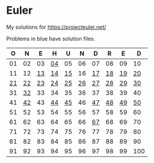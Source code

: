 # Euler

My solutions for https://projecteuler.net/

Problems in blue have solution files.

| O                      | N                      | E                      | H                      | U                      | N                      | D                      | R                      | E                      | D                      |
| ---------------------- | ---------------------- | ---------------------- | ---------------------- | ---------------------- | ---------------------- | ---------------------- | ---------------------- | ---------------------- | ---------------------- |
| 01                     | 02                     | 03                     | [04](solutions/p04.py) | 05                     | 06                     | 07                     | 08                     | 09                     | 10                     |
| 11                     | 12                     | [13](solutions/p13.py) | [14](solutions/p14.py) | [15](solutions/p15.py) | 16                     | [17](solutions/p17.py) | [18](solutions/p18.py) | [19](solutions/p19.py) | [20](solutions/p20.py) |
| [21](solutions/p21.py) | [22](solutions/p22.py) | [23](solutions/p23.py) | [24](solutions/p24.py) | [25](solutions/p25.py) | [26](solutions/p26.py) | [27](solutions/p27.py) | [28](solutions/p28.py) | [29](solutions/p29.py) | [30](solutions/p30.py) |
| 31                     | [32](solutions/p32.py) | 33                     | 34                     | 35                     | 36                     | 37                     | 38                     | 39                     | 40                     |
| 41                     | [42](solutions/p42.py) | 43                     | [44](solutions/p44.py) | [45](solutions/p45.py) | 46                     | [47](solutions/p47.py) | [48](solutions/p48.py) | [49](solutions/p49.py) | [50](solutions/p50.py) |
| 51                     | 52                     | 53                     | 54                     | 55                     | 56                     | 57                     | 58                     | 59                     | 60                     |
| 61                     | 62                     | 63                     | 64                     | 65                     | 66                     | [67](solutions/p67.py) | 68                     | 69                     | 70                     |
| 71                     | 72                     | 73                     | 74                     | 75                     | 76                     | 77                     | 78                     | 79                     | 80                     |
| 81                     | 82                     | 83                     | 84                     | 85                     | 86                     | 87                     | 88                     | 89                     | 90                     |
| 91                     | 92                     | 93                     | 94                     | 95                     | 96                     | 97                     | 98                     | 99                     | 100                    |
